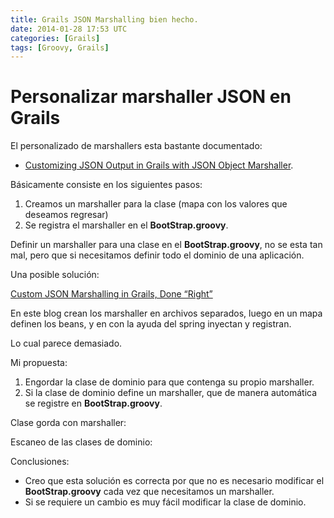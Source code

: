```yaml
---
title: Grails JSON Marshalling bien hecho.
date: 2014-01-28 17:53 UTC
categories: [Grails]
tags: [Groovy, Grails]
---
```



# Personalizar marshaller JSON en Grails

El personalizado de marshallers esta bastante documentado:

* [Customizing JSON Output in Grails with JSON Object Marshaller](http://kylewbanks.com/blog/Customizing-JSON-Grails-Object-Marshalling "title").

Básicamente consiste en los siguientes pasos:

1. Creamos un marshaller para la clase (mapa con los valores que deseamos regresar)
2. Se registra el marshaller en el **BootStrap.groovy**.

Definir un marshaller para una clase en el **BootStrap.groovy**, no se esta tan mal, pero que si necesitamos definir todo el dominio
de una aplicación.

Una posible solución:

[Custom JSON Marshalling in Grails, Done “Right”](http://compiledammit.com/2012/08/16/custom-json-marshalling-in-grails-done-right/ "title") 

En este blog crean los marshaller en archivos separados, luego en un mapa definen los beans, y en con la ayuda del spring inyectan y 
registran. 

Lo cual parece demasiado. 

Mi propuesta:

1. Engordar la clase de dominio para que contenga su propio marshaller.
2. Si la clase de dominio define un marshaller, que de manera automática se registre en **BootStrap.groovy**.

Clase gorda con marshaller:

<script src="https://gist.github.com/atomsfat/8673440.js"></script>

Escaneo de las clases de dominio:

<script src="https://gist.github.com/atomsfat/8673594.js"></script>

Conclusiones:

* Creo que esta solución es correcta por que no es necesario modificar el **BootStrap.groovy** cada vez que necesitamos un marshaller.
* Si se requiere un cambio es muy fácil modificar la clase de dominio.

